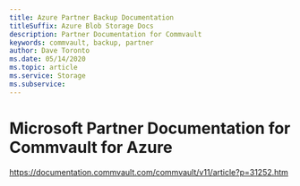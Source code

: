 ```yaml
---
title: Azure Partner Backup Documentation
titleSuffix: Azure Blob Storage Docs
description: Partner Documentation for Commvault
keywords: commvault, backup, partner
author: Dave Toronto
ms.date: 05/14/2020
ms.topic: article
ms.service: Storage
ms.subservice: 
---
```


# Microsoft Partner Documentation for Commvault for Azure

https://documentation.commvault.com/commvault/v11/article?p=31252.htm
